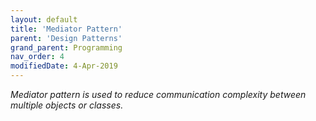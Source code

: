 ```yaml
---
layout: default
title: 'Mediator Pattern'
parent: 'Design Patterns'
grand_parent: Programming
nav_order: 4
modifiedDate: 4-Apr-2019
---
```

<em>Mediator pattern is used to reduce communication complexity between multiple objects or classes.</em>
